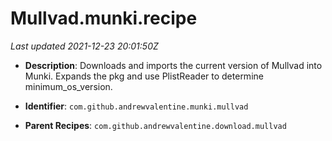 # Mullvad.munki.recipe

_Last updated 2021-12-23 20:01:50Z_

- **Description**: Downloads and imports the current version of Mullvad into Munki. Expands the pkg and use PlistReader to determine minimum_os_version.

- **Identifier**: `com.github.andrewvalentine.munki.mullvad`

- **Parent Recipes**: `com.github.andrewvalentine.download.mullvad`
